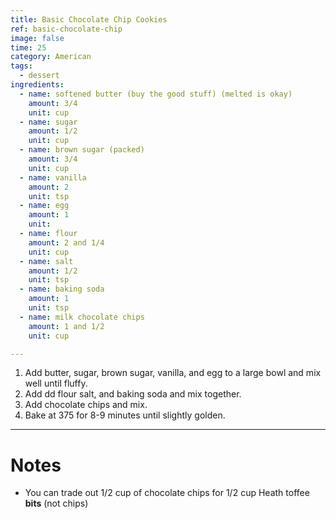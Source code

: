 ```yaml
---
title: Basic Chocolate Chip Cookies
ref: basic-chocolate-chip
image: false
time: 25
category: American
tags:
  - dessert
ingredients:
  - name: softened butter (buy the good stuff) (melted is okay)
    amount: 3/4
    unit: cup
  - name: sugar
    amount: 1/2
    unit: cup
  - name: brown sugar (packed)
    amount: 3/4
    unit: cup
  - name: vanilla
    amount: 2
    unit: tsp
  - name: egg
    amount: 1
    unit: 
  - name: flour
    amount: 2 and 1/4
    unit: cup
  - name: salt
    amount: 1/2
    unit: tsp
  - name: baking soda
    amount: 1
    unit: tsp
  - name: milk chocolate chips
    amount: 1 and 1/2
    unit: cup

---
```


1. Add butter, sugar, brown sugar, vanilla, and egg to a large bowl and mix well until fluffy.
2. Add dd flour salt, and baking soda and mix together.
3. Add chocolate chips and mix.
4. Bake at 375 for 8-9 minutes until slightly golden.

---

# Notes
- You can trade out 1/2 cup of chocolate chips for 1/2 cup Heath toffee **bits** (not chips)